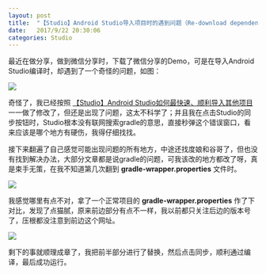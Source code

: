 ```yaml
---
layout: post
title:  "【Studio】Android Studio导入项目时的遇到问题（Re-download dependencies and sync project (requires network)）"
date:   2017/9/22 20:30:06
categories: Studio
---
```


最近在做分享，做到微信分享时，下载了微信分享的Demo，可是在导入Android Studio编译时，却遇到了一个奇怪的问题，如图：


![](http://upload-images.jianshu.io/upload_images/782269-33a292c8871eea11.png?imageMogr2/auto-orient/strip%7CimageView2/2/w/1240)

奇怪了，我已经按照 [【Studio】Android Studio如何最快速、顺利导入其他项目](http://blog.csdn.net/yingpaixiaochuan/article/details/53190931) 一一做了修改了，但还是出现了问题，这太不科学了；并且我在点击Studio的同步按钮时，Studio根本没有联网搜索gradle的意思，直接秒弹这个错误窗口，看来应该是哪个地方有硬伤，我得仔细找找。

接下来翻遍了自己感觉可能出现问题的所有地方，中途还找度娘和谷哥了，但也没有找到解决办法，大部分文章都是说gradle的问题，可我该改的地方都改了呀，真是束手无策，在我不知道第几次翻到 **gradle-wrapper.properties** 文件时。

![](http://upload-images.jianshu.io/upload_images/782269-30787a2dac197be1.png?imageMogr2/auto-orient/strip%7CimageView2/2/w/1240)

我感觉哪里有点不对，拿了一个正常项目的 **gradle-wrapper.properties** 作了下对比，发现了点猫腻，原来前边部分有点不一样，我以前都只关注后边的版本号了，压根都没注意到前边这个网址。

![](http://upload-images.jianshu.io/upload_images/782269-07c50ae2c8dc0a80.png?imageMogr2/auto-orient/strip%7CimageView2/2/w/1240)

剩下的事就顺理成章了，我把前半部分进行了替换，然后点击同步，顺利通过编译，最后成功运行。